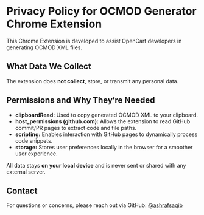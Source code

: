 # Privacy Policy for OCMOD Generator Chrome Extension

This Chrome Extension is developed to assist OpenCart developers in generating OCMOD XML files.

## What Data We Collect
The extension does **not collect**, store, or transmit any personal data.

## Permissions and Why They’re Needed

- **clipboardRead:** Used to copy generated OCMOD XML to your clipboard.
- **host_permissions (github.com):** Allows the extension to read GitHub commit/PR pages to extract code and file paths.
- **scripting:** Enables interaction with GitHub pages to dynamically process code snippets.
- **storage:** Stores user preferences locally in the browser for a smoother user experience.

All data stays **on your local device** and is never sent or shared with any external server.

## Contact
For questions or concerns, please reach out via GitHub: [@ashrafsaqib](https://github.com/ashrafsaqib)